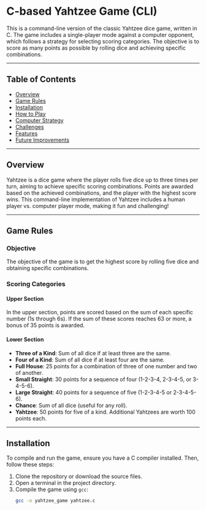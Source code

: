 # C-based Yahtzee Game (CLI)

This is a command-line version of the classic Yahtzee dice game, written in C. The game includes a single-player mode against a computer opponent, which follows a strategy for selecting scoring categories. The objective is to score as many points as possible by rolling dice and achieving specific combinations.

---

## Table of Contents
- [Overview](#overview)
- [Game Rules](#game-rules)
- [Installation](#installation)
- [How to Play](#how-to-play)
- [Computer Strategy](#computer-strategy)
- [Challenges](#challenges)
- [Features](#features)
- [Future Improvements](#future-improvements)

---

## Overview

Yahtzee is a dice game where the player rolls five dice up to three times per turn, aiming to achieve specific scoring combinations. Points are awarded based on the achieved combinations, and the player with the highest score wins. This command-line implementation of Yahtzee includes a human player vs. computer player mode, making it fun and challenging!

---

## Game Rules

### Objective
The objective of the game is to get the highest score by rolling five dice and obtaining specific combinations.

### Scoring Categories

#### Upper Section
In the upper section, points are scored based on the sum of each specific number (1s through 6s). If the sum of these scores reaches 63 or more, a bonus of 35 points is awarded.

#### Lower Section
- **Three of a Kind**: Sum of all dice if at least three are the same.
- **Four of a Kind**: Sum of all dice if at least four are the same.
- **Full House**: 25 points for a combination of three of one number and two of another.
- **Small Straight**: 30 points for a sequence of four (1-2-3-4, 2-3-4-5, or 3-4-5-6).
- **Large Straight**: 40 points for a sequence of five (1-2-3-4-5 or 2-3-4-5-6).
- **Chance**: Sum of all dice (useful for any roll).
- **Yahtzee**: 50 points for five of a kind. Additional Yahtzees are worth 100 points each.

---

## Installation

To compile and run the game, ensure you have a C compiler installed. Then, follow these steps:

1. Clone the repository or download the source files.
2. Open a terminal in the project directory.
3. Compile the game using `gcc`:
   ```bash
   gcc -o yahtzee_game yahtzee.c
